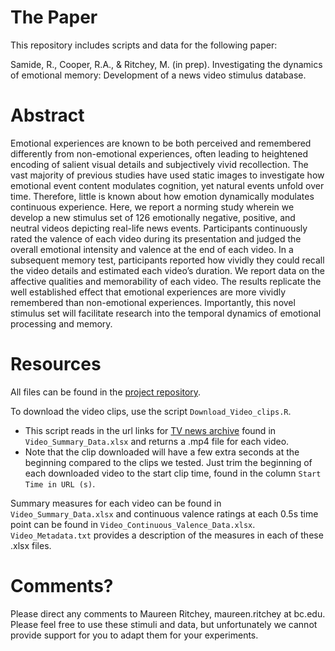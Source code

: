 # The Paper
This repository includes scripts and data for the following paper:

Samide, R., Cooper, R.A., & Ritchey, M. (in prep). Investigating the dynamics of emotional memory: Development of a news video stimulus database.

# Abstract
Emotional experiences are known to be both perceived and remembered differently from non-emotional experiences, often leading to heightened encoding of salient visual details and subjectively vivid recollection. The vast majority of previous studies have used static images to investigate how emotional event content modulates cognition, yet natural events unfold over time. Therefore, little is known about how emotion dynamically modulates continuous experience. Here, we report a norming study wherein we develop a new stimulus set of 126 emotionally negative, positive, and neutral videos depicting real-life news events. Participants continuously rated the valence of each video during its presentation and judged the overall emotional intensity and valence at the end of each video. In a subsequent memory test, participants reported how vividly they could recall the video details and estimated each video’s duration. We report data on the affective qualities and memorability of each video. The results replicate the well established effect that emotional experiences are more vividly remembered than non-emotional experiences. Importantly, this novel stimulus set will facilitate research into the temporal dynamics of emotional processing and memory.

# Resources
All files can be found in the [project repository](https://github.com/memobc/paper-videonorming).

To download the video clips, use the script `Download_Video_clips.R`. 
- This script reads in the url links for [TV news archive](https://archive.org/details/tv) found in `Video_Summary_Data.xlsx` and returns a .mp4 file for each video. 
- Note that the clip downloaded will have a few extra seconds at the beginning compared to the clips we tested. Just trim the beginning of each downloaded video to the start clip time, found in the column `Start Time in URL (s)`. 

Summary measures for each video can be found in `Video_Summary_Data.xlsx` and continuous valence ratings at each 0.5s time point can be found in `Video_Continuous_Valence_Data.xlsx`. `Video_Metadata.txt` provides a description of the measures in each of these .xlsx files. 

# Comments?
Please direct any comments to Maureen Ritchey, maureen.ritchey at bc.edu. Please feel free to use these stimuli and data, but unfortunately we cannot provide support for you to adapt them for your experiments. 
